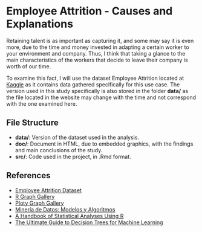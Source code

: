 # Employee Attrition - Causes and Explanations

Retaining talent is as important as capturing it, and some may say it is even more, due to the time and money invested in adapting a certain worker to your environment and company. Thus, I think that taking a glance to the main characteristics of the workers that decide to leave their company is worth of our time.

To examine this fact, I will use the dataset Employee Attrition located at [Kaggle](https://www.kaggle.com/patelprashant/employee-attrition?select=WA_Fn-UseC_-HR-Employee-Attrition.csv) as it contains data gathered specifically for this use case. The version used in this study specifically is also stored in the folder **data/** as the file located in the website may change with the time and not correspond with the one examined here.

## File Structure

* **data/**: Version of the dataset used in the analysis.
* **doc/**: Document in HTML, due to embedded graphics, with the findings and main conclusions of the study.
* **src/**: Code used in the project, in .Rmd format.

## References
* [Employee Attrition Dataset](https://www.kaggle.com/patelprashant/employee-attrition#)
* [R Graph Gallery](https://www.r-graph-gallery.com/)
* [Ploty Graph Gallery](https://plotly.com/r/)
* [Minería de Datos: Modelos y Algoritmos](https://www.editorialuoc.com/mineria-de-datos)
* [A Handbook of Statistical Analyses Using R](https://cran.r-project.org/web/packages/HSAUR/vignettes/Ch_introduction_to_R.pdf)
* [The Ultimate Guide to Decision Trees for Machine Learning](https://www.keboola.com/blog/decision-trees-machine-learning)
